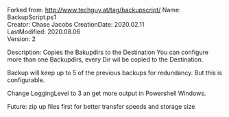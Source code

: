  Forked from: http://www.techguy.at/tag/backupscript/
 Name: BackupScript.ps1                              
 Creator: Chase Jacobs
 CreationDate: 2020.02.11                              
 LastModified: 2020.08.06                               
 Version: 2


Description: Copies the Bakupdirs to the Destination
You can configure more than one Backupdirs, every Dir
wil be copied to the Destination. 

Backup will keep up to 5 of the previous backups for redundancy. 
But this is configurable.

Change LoggingLevel to 3 an get more output in Powershell Windows.

Future: zip up files first for better transfer speeds and storage size
